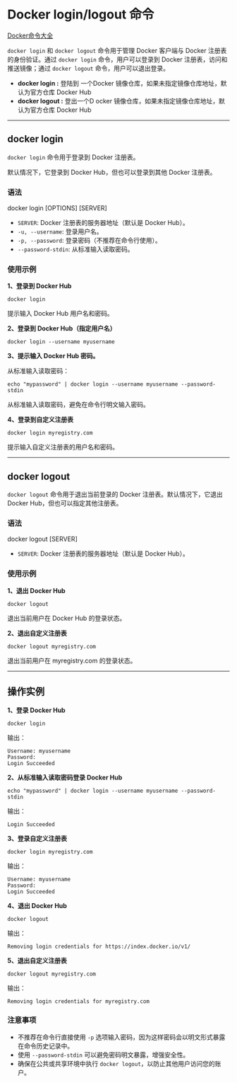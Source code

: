 # Docker login/logout 命令

[Docker命令大全](./docker-command-manual.md)

`docker login` 和 `docker logout` 命令用于管理 Docker 客户端与 Docker 注册表的身份验证。通过 `docker login` 命令，用户可以登录到 Docker 注册表，访问和推送镜像；通过 `docker logout` 命令，用户可以退出登录。

+ **docker login :** 登陆到 一个Docker 镜像仓库，如果未指定镜像仓库地址，默认为官方仓库 Docker Hub
+ **docker logout :** 登出一个D ocker 镜像仓库，如果未指定镜像仓库地址，默认为官方仓库 Docker Hub

---

## docker login
`docker login` 命令用于登录到 Docker 注册表。

默认情况下，它登录到 Docker Hub，但也可以登录到其他 Docker 注册表。

### 语法
docker login [OPTIONS] [SERVER]

+ `SERVER`: Docker 注册表的服务器地址（默认是 Docker Hub）。
+ `-u, --username`: 登录用户名。
+ `-p, --password`: 登录密码（不推荐在命令行使用）。
+ `--password-stdin`: 从标准输入读取密码。

### 使用示例
**1、登录到 Docker Hub**

```shell
docker login
```

提示输入 Docker Hub 用户名和密码。

**2、登录到 Docker Hub（指定用户名）**

```shell
docker login --username myusername
```

**3、提示输入 Docker Hub 密码。**

从标准输入读取密码：

```shell
echo "mypassword" | docker login --username myusername --password-stdin
```

从标准输入读取密码，避免在命令行明文输入密码。

**4、登录到自定义注册表**

```shell
docker login myregistry.com
```

提示输入自定义注册表的用户名和密码。

---

## docker logout
`docker logout` 命令用于退出当前登录的 Docker 注册表。默认情况下，它退出 Docker Hub，但也可以指定其他注册表。

### 语法
docker logout [SERVER]

+ `SERVER`: Docker 注册表的服务器地址（默认是 Docker Hub）。

### 使用示例
**1、退出 Docker Hub**

```shell
docker logout
```

退出当前用户在 Docker Hub 的登录状态。

**2、退出自定义注册表**

```shell
docker logout myregistry.com
```

退出当前用户在 myregistry.com 的登录状态。

---

## 操作实例
**1、登录 Docker Hub**

```shell
docker login
```

输出：

```shell
Username: myusername
Password: 
Login Succeeded
```

**2、从标准输入读取密码登录 Docker Hub**

```shell
echo "mypassword" | docker login --username myusername --password-stdin
```

输出：

```shell
Login Succeeded
```

**3、登录自定义注册表**

```shell
docker login myregistry.com
```

输出：

```shell
Username: myusername
Password: 
Login Succeeded
```

**4、退出 Docker Hub**

```shell
docker logout
```

输出：

```shell
Removing login credentials for https://index.docker.io/v1/
```

**5、退出自定义注册表**

```shell
docker logout myregistry.com
```

输出：

```shell
Removing login credentials for myregistry.com
```

### 注意事项
+ 不推荐在命令行直接使用 `-p` 选项输入密码，因为这样密码会以明文形式暴露在命令历史记录中。
+ 使用 `--password-stdin` 可以避免密码明文暴露，增强安全性。
+ 确保在公共或共享环境中执行 `docker logout`，以防止其他用户访问您的账户。